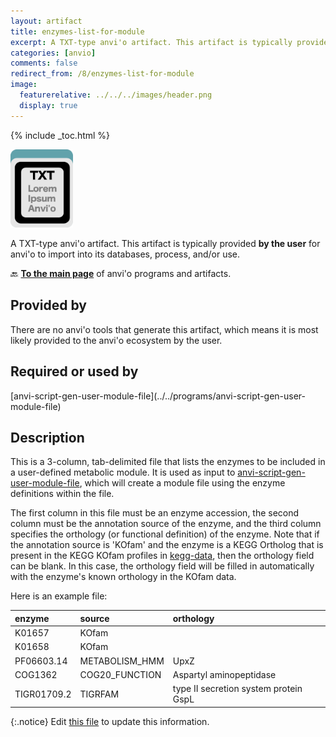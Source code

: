 ```yaml
---
layout: artifact
title: enzymes-list-for-module
excerpt: A TXT-type anvi'o artifact. This artifact is typically provided by the user for anvi'o to import into its databases, process, and/or use.
categories: [anvio]
comments: false
redirect_from: /8/enzymes-list-for-module
image:
  featurerelative: ../../../images/header.png
  display: true
---
```



{% include _toc.html %}


<img src="../../images/icons/TXT.png" alt="TXT" style="width:100px; border:none" />

A TXT-type anvi'o artifact. This artifact is typically provided **by the user** for anvi'o to import into its databases, process, and/or use.

🔙 **[To the main page](../../)** of anvi'o programs and artifacts.

## Provided by


There are no anvi'o tools that generate this artifact, which means it is most likely provided to the anvi'o ecosystem by the user.


## Required or used by


<p style="text-align: left" markdown="1"><span class="artifact-r">[anvi-script-gen-user-module-file](../../programs/anvi-script-gen-user-module-file)</span></p>


## Description

This is a 3-column, tab-delimited file that lists the enzymes to be included in a user-defined metabolic module. It is used as input to <span class="artifact-p">[anvi-script-gen-user-module-file](/help/8/programs/anvi-script-gen-user-module-file)</span>, which will create a module file using the enzyme definitions within the file.

The first column in this file must be an enzyme accession, the second column must be the annotation source of the enzyme, and the third column specifies the orthology (or functional definition) of the enzyme. Note that if the annotation source is 'KOfam' and the enzyme is a KEGG Ortholog that is present in the KEGG KOfam profiles in <span class="artifact-n">[kegg-data](/help/8/artifacts/kegg-data)</span>, then the orthology field can be blank. In this case, the orthology field will be filled in automatically with the enzyme's known orthology in the KOfam data.

Here is an example file:

|**enzyme**|**source**|**orthology**|
|:--|:--|:--|
|K01657|KOfam||
|K01658|KOfam||
|PF06603.14|METABOLISM_HMM|UpxZ|
|COG1362|COG20_FUNCTION|Aspartyl aminopeptidase|
|TIGR01709.2|TIGRFAM|type II secretion system protein GspL|


{:.notice}
Edit [this file](https://github.com/merenlab/anvio/tree/master/anvio/docs/artifacts/enzymes-list-for-module.md) to update this information.

